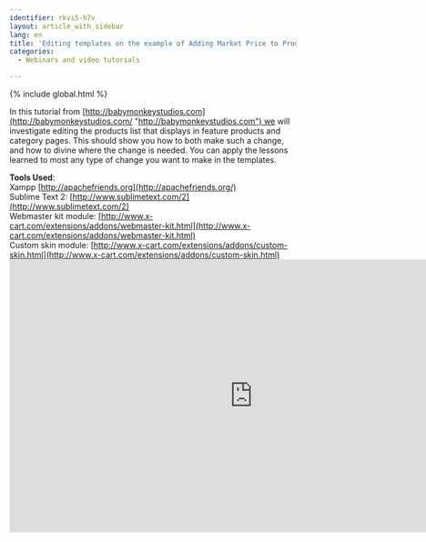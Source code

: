 ```yaml
---
identifier: rkvi5-h7v
layout: article_with_sidebar
lang: en
title: 'Editing templates on the example of Adding Market Price to Products List in X-Сart 5: Tutorial by Mike White'
categories:
  - Webinars and video tutorials

---
```


{% include global.html %}

In this tutorial from [http://babymonkeystudios.com](http://babymonkeystudios.com/ "http://babymonkeystudios.com") we will investigate editing the products list that displays in feature products and category pages. This should show you how to both make such a change, and how to divine where the change is needed. You can apply the lessons learned to most any type of change you want to make in the templates. 

**Tools Used**:   
Xampp [http://apachefriends.org](http://apachefriends.org/)  
Sublime Text 2: [http://www.sublimetext.com/2](http://www.sublimetext.com/2)  
Webmaster kit module: [http://www.x-cart.com/extensions/addons/webmaster-kit.html](http://www.x-cart.com/extensions/addons/webmaster-kit.html)  
Custom skin module: [http://www.x-cart.com/extensions/addons/custom-skin.html](http://www.x-cart.com/extensions/addons/custom-skin.html)<iframe class="youtube-player" type="text/html" style="width: 853px; height: 480px" src="http://www.youtube.com/embed/LxpUCoYU_nU" frameborder="0"></iframe>